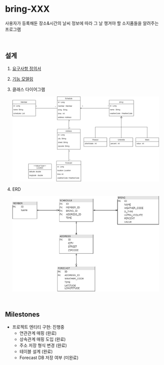 # bring-XXX

사용자가 등록해둔 장소&amp;시간의 날씨 정보에 따라 그 날 챙겨야 할 소지품들을 알려주는 프로그램

&nbsp;

## 설계

1. [요구사항 정의서](./doc/요구사항%20정의서.md)

2. [기능 모델링](./doc/기능%20모델링.md)

3. 클래스 다이어그램

   ![클래스 다이어그램](./doc/클래스%20다이어그램v1.2.jpg)

4. ERD

   ![ERD](./doc/테이블%20설계.jpg)

&nbsp;

## Milestones

- 프로젝트 엔티티 구현: 진행중
  - 연관관계 매핑 (완료)
  - 상속관계 매핑 도입 (완료)
  - 주소 저장 형식 변경 (완료)
  - 테이블 설계 (완료)
  - Forecast DB 저장 여부 (미완료)
